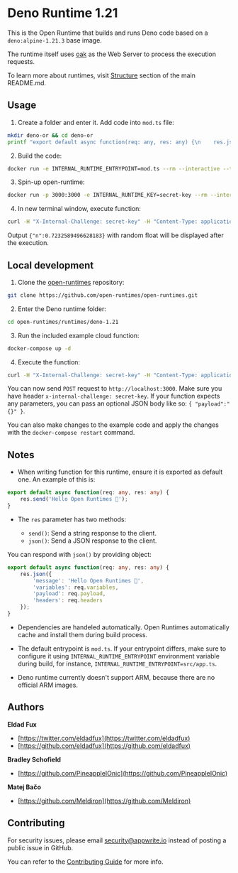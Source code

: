 # Deno Runtime 1.21

This is the Open Runtime that builds and runs Deno code based on a `deno:alpine-1.21.3` base image. 

The runtime itself uses [oak](https://deno.land/x/oak@v10.2.1) as the Web Server to process the execution requests.

To learn more about runtimes, visit [Structure](https://github.com/open-runtimes/open-runtimes#structure) section of the main README.md.

## Usage

1. Create a folder and enter it. Add code into `mod.ts` file:

```bash
mkdir deno-or && cd deno-or
printf "export default async function(req: any, res: any) {\n    res.json({ n: Math.random() })\n}" > mod.ts
```

2. Build the code:

```bash
docker run -e INTERNAL_RUNTIME_ENTRYPOINT=mod.ts --rm --interactive --tty --volume $PWD:/usr/code openruntimes/deno:v2-1.21 sh /usr/local/src/build.sh
```

3. Spin-up open-runtime:

```bash
docker run -p 3000:3000 -e INTERNAL_RUNTIME_KEY=secret-key --rm --interactive --tty --volume $PWD/code.tar.gz:/tmp/code.tar.gz:ro openruntimes/deno:v2-1.21 sh /usr/local/src/start.sh
```

4. In new terminal window, execute function:

```bash
curl -H "X-Internal-Challenge: secret-key" -H "Content-Type: application/json" -X POST http://localhost:3000/ -d '{"payload": "{}"}'
```

Output `{"n":0.7232589496628183}` with random float will be displayed after the execution.

## Local development

1. Clone the [open-runtimes](https://github.com/open-runtimes/open-runtimes) repository:

```bash
git clone https://github.com/open-runtimes/open-runtimes.git
```

2. Enter the Deno runtime folder:

```bash
cd open-runtimes/runtimes/deno-1.21
```

3. Run the included example cloud function:

```bash
docker-compose up -d
```

4. Execute the function:

```bash
curl -H "X-Internal-Challenge: secret-key" -H "Content-Type: application/json" -X POST http://localhost:3000/ -d '{"payload": "{}"}'
```

You can now send `POST` request to `http://localhost:3000`. Make sure you have header `x-internal-challenge: secret-key`. If your function expects any parameters, you can pass an optional JSON body like so: `{ "payload":"{}" }`.

You can also make changes to the example code and apply the changes with the `docker-compose restart` command.

## Notes

- When writing function for this runtime, ensure it is exported as default one. An example of this is:

```typescript
export default async function(req: any, res: any) {
    res.send('Hello Open Runtimes 👋');
}
```

- The `res` parameter has two methods:

    - `send()`: Send a string response to the client.
    - `json()`: Send a JSON response to the client.

You can respond with `json()` by providing object:

```typescript
export default async function(req: any, res: any) {
    res.json({
        'message': 'Hello Open Runtimes 👋',
        'variables': req.variables,
        'payload': req.payload,
        'headers': req.headers
    });
}
```

- Dependencies are handeled automatically. Open Runtimes automatically cache and install them during build process.

- The default entrypoint is `mod.ts`. If your entrypoint differs, make sure to configure it using `INTERNAL_RUNTIME_ENTRYPOINT` environment variable during build, for instance, `INTERNAL_RUNTIME_ENTRYPOINT=src/app.ts`.

- Deno runtime currently doesn't support ARM, because there are no official ARM images.

## Authors

**Eldad Fux**

+ [https://twitter.com/eldadfux](https://twitter.com/eldadfux)
+ [https://github.com/eldadfux](https://github.com/eldadfux)

**Bradley Schofield**

+ [https://github.com/PineappleIOnic](https://github.com/PineappleIOnic)

**Matej Bačo**

+ [https://github.com/Meldiron](https://github.com/Meldiron)

## Contributing

For security issues, please email security@appwrite.io instead of posting a public issue in GitHub.

You can refer to the [Contributing Guide](https://github.com/open-runtimes/open-runtimes/blob/main/CONTRIBUTING.md) for more info.
